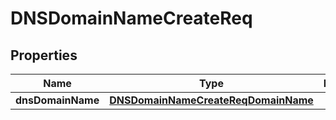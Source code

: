 # DNSDomainNameCreateReq

## Properties
Name | Type | Description | Notes
------------ | ------------- | ------------- | -------------
**dnsDomainName** | [**DNSDomainNameCreateReqDomainName**](DNSDomainNameCreateReqDomainName.md) |  | 
